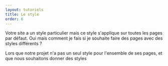 ```yaml
---
layout: tutoriels
title: Le style
order: 6
---
```

Votre site a un style particulier mais ce style s'applique sur toutes les pages par défaut.
Oui mais comment je fais si je souhaite faire des pages avec des styles différents ?

Lors que notre projet n'a pas un seul style pour l'ensemble de ses pages, et que nous souhaitons donner des styles 
